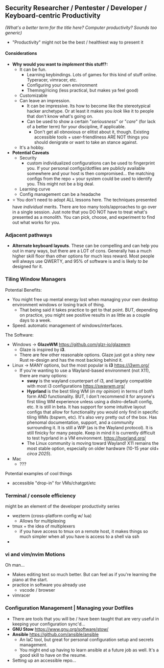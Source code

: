## Security Researcher / Pentester / Developer / Keyboard-centric Productivity

*(What's a better term for the title here? Computer productivity? Sounds too generic)*
- "Productivity" might not be the best / healthiest way to present it
#### Considerations
- **Why would you want to *implement* this stuff?:**
	- It can be fun.
		- Learning keybindings. Lots of games for this kind of stuff online. Typeracer, vimracer, etc.
		- Configuring your own environment
		- Theming/ricing (less practical, but makes ya feel good)
	- Customizable
	- Can leave an impression.
		- It can be impressive. Its how to become like the stereotypical hacker archetype. Or at least it makes you *look* like it to people that don't know what's going on.
		- Can be used to show a certain "*seriousness*" or "*care*" (for lack of a better term) for your discipline, if applicable.
			- Don't get all obnoxious or elitist about it, though. Existing accessible tools + user-friendliness ARE NOT things you should denigrate or want to take an stance against.
	- It's a hobby.
- **Potential Caveats**
	- Security
		- custom individualized configurations can be used to fingerprint you. If your personal configs/dotfiles are publicly available somewhere and your host is then compromised... the matching configs from the repo + your system could be used to identify you. This might not be a big deal.
	- Learning curve
	- Config management can be a headache
- ⭐ You don't need to adopt ALL lessons here. The techniques presented have *individual* merits. There are too many tools/approaches to go over in a single session. Just note that you DO NOT have to treat what's presented as a monolith. You can pick, choose, and experiment to find out what works for you.

### Adjacent pathways
- **Alternate keyboard layouts**. These can be compelling and can help you out in many ways, but there are a LOT of cons. Generally has a much higher skill floor than other options for much less reward. Most people will always use QWERTY, and 95% of software is and is likely *to be* designed for it.

### Tiling Window Managers

Potential Benefits:
- You might free up mental energy lost when managing your own desktop environment windows or losing track of thing.
	- That being said it takes practice to get to that point. BUT, depending on practice, you might see positive results in as little as a couple days to a week.
- Speed. automatic management of windows/interfaces.

The Software:
- Windows → **GlazeWM** https://github.com/glzr-io/glazewm
	- Glaze is inspired by **i3**.
	- There are few other reasonable options. Glaze just got a shiny new Rust re-design and has the most backing behind it. 
- Linux → MANY options, but the most popular is **i3** https://i3wm.org/
	- If you're wanting to use a Wayland-based environment (not X11), there are many options:
		- **sway** is the wayland counterpart of i3, and largely compatible with most i3 configurations https://swaywm.org/
		- **Hyprland** is the best tiling WM (*in my opinion*) in terms of both form AND functionality. BUT, I don't recommend it for anyone's first tiling WM experience unless using a distro-default config, etc. It is still in beta. It has support for some intuitive layout configs that allow for functionality you would only find in specific tiling WMs (bspwm, etc). It's also very pretty out of the box. Has phenomal documentation, support, and a community surrounding it. It is still a WIP (as is the Wayland protocol). It is still finicky for many people. Keep in mind it is currently difficult to test hyprland in a VM environment. https://hyprland.org/
		- The Linux community is moving toward Wayland! X11 remains the most stable option, especially on older hardware (10-15 year old+ *circa 2025*).
- Mac
	- ???

Potential examples of cool things
- accessible "drop-in" for VMs/chatgpt/etc

### Terminal / console efficiency
might be an element of the developer productivity series
- wezterm (cross-platform config w/ lua)
	- Allows for multiplexing 
- tmux + the idea of multiplexers
	- if you have access to tmux on a remote host, it makes things so much simpler when all you have is access to a shell via ssh
- 

### vi and vim/nvim Motions
Oh man...
- Makes editing text so much better. But can feel as if you're learning the piano at the start.
- practice in software you already use
	- vscode / browser
- vimracer


### Configuration Management | Managing your Dotfiles
- There are tools that you will be / have been taught that are very useful in keeping your configuration sync'd...
- **GNU Stow** https://www.gnu.org/software/stow/
- **Ansible** https://github.com/ansible/ansible
	- An IaC tool, but great for personal configuration setup and secrets management.
	- You might end up having to learn ansible at a future job as well. It's a good skill to have on the resume.
- Setting up an accessible repo...